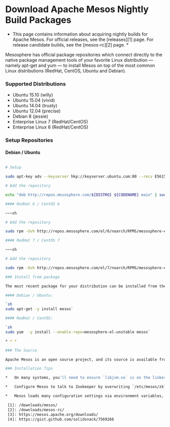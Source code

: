 <div class="page-header">
  <h1>
    Download Apache Mesos Nightly Build Packages
  </h1>
</div>

* This page contains information about acquiring nightly builds for Apache Mesos. For official releases, see the [releases][1] page. For release candidate builds, see the [mesos-rc][2] page. *

Mesosphere has official package repositories which connect directly to the native package management tools of your favorite Linux distribution — namely apt-get and yum — to install Mesos on top of the most common Linux distributions (RedHat, CentOS, Ubuntu and Debian).

### Supported Distributions

*   Ubuntu 15.10 (willy)
*   Ubuntu 15.04 (vivid)
*   Ubuntu 14.04 (trusty)
*   Ubuntu 12.04 (precise)
*   Debian 8 (jessie)
*   Enterprise Linux 7 (RedHat/CentOS)
*   Enterprise Linux 6 (RedHat/CentOS)

### Setup Repositories

#### Debian / Ubuntu

~~~sh

# Setup

sudo apt-key adv --keyserver hkp://keyserver.ubuntu.com:80 --recv E56151BF DISTRO=$(lsb_release -is | tr '[:upper:]' '[:lower:]') CODENAME=$(lsb_release -cs)-unstable

# Add the repository

echo "deb http://repos.mesosphere.com/${DISTRO} ${CODENAME} main" | sudo tee /etc/apt/sources.list.d/mesosphere.list sudo apt-get -y update ~~~

#### RedHat 6 / CentOS 6

~~~sh

# Add the repository

sudo rpm -Uvh http://repos.mesosphere.com/el/6/noarch/RPMS/mesosphere-el-repo-6-3.noarch.rpm ~~~

#### RedHat 7 / CentOS 7

~~~sh

# Add the repository

sudo rpm -Uvh http://repos.mesosphere.com/el/7/noarch/RPMS/mesosphere-el-repo-7-3.noarch.rpm ~~~

### Install from package

The most recent package for your distribution can be installed from the Mesosphere repositories using the following commands:

#### Debian / Ubuntu:

`sh
sudo apt-get -y install mesos`

#### RedHat / CentOS:

`sh
sudo yum  -y install --enable-repo=mesosphere-el-unstable mesos`

* * *

### The Source

Apache Mesos is an open source project, and its source is available from the [Mesos Downloads ➦][3] page.

### Installation Tips

*   On many systems, you'll need to ensure `libjvm.so` is on the linker path so that Mesos can find it when it starts. If you have only one JVM installed in the default location, one can approach the problem with a [small shell script][4]. If you have a better idea about how to do this, please contact `support@mesosphere.io` and we'll try to implement it.

*   Configure Mesos to talk to Zookeeper by overwriting `/etc/mesos/zk`.

*   Mesos loads many configuration settings via environment variables, which can be set in `/etc/defaults/mesos`, `/etc/defaults/mesos-master` and `/etc/defaults/mesos-slave`.

 [1]: /downloads/mesos/
 [2]: /downloads/mesos-rc/
 [3]: https://mesos.apache.org/downloads/
 [4]: https://gist.github.com/solidsnack/7569266